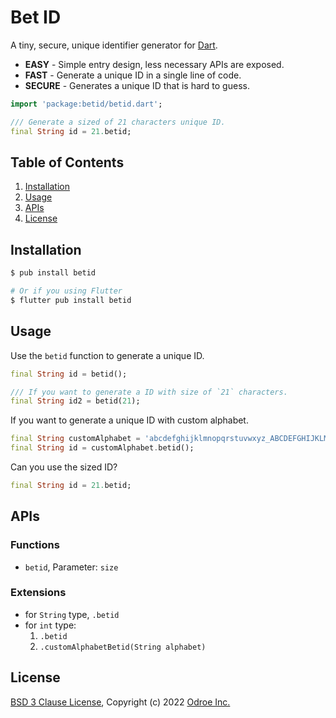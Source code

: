 # Bet ID

A tiny, secure, unique identifier generator for [Dart](https://dartlang.org/).

* **EASY** - Simple entry design, less necessary APIs are exposed.
* **FAST** - Generate a unique ID in a single line of code.
* **SECURE** - Generates a unique ID that is hard to guess.

```dart
import 'package:betid/betid.dart';

/// Generate a sized of 21 characters unique ID.
final String id = 21.betid;
```

## Table of Contents

1. [Installation](#installation)
2. [Usage](#usage)
3. [APIs](#apis)
4. [License](#license)

## Installation

```bash
$ pub install betid

# Or if you using Flutter
$ flutter pub install betid
```

## Usage

Use the `betid` function to generate a unique ID.

```dart
final String id = betid();

/// If you want to generate a ID with size of `21` characters.
final String id2 = betid(21);
```

If you want to generate a unique ID with custom alphabet.

```dart
final String customAlphabet = 'abcdefghijklmnopqrstuvwxyz_ABCDEFGHIJKLMNOPQRSTUVWXYZ-1234567890';
final String id = customAlphabet.betid();
```

Can you use the sized ID?

```dart
final String id = 21.betid;
```

## APIs

### Functions
  - `betid`, Parameter: `size`

### Extensions
  - for `String` type, `.betid`
  - for `int` type:
    1. `.betid`
    2. `.customAlphabetBetid(String alphabet)`

## License

  [BSD 3 Clause License](https://spdx.org/licenses/BSD-3-Clause.html),
  Copyright (c) 2022 [Odroe Inc.](https://odroe.com/)